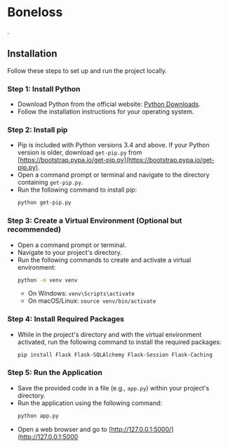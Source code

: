 

# Boneloss

.

## Installation

Follow these steps to set up and run the project locally.

### Step 1: Install Python

- Download Python from the official website: [Python Downloads](https://www.python.org/downloads/).
- Follow the installation instructions for your operating system.

### Step 2: Install pip

- Pip is included with Python versions 3.4 and above. If your Python version is older, download `get-pip.py` from [https://bootstrap.pypa.io/get-pip.py](https://bootstrap.pypa.io/get-pip.py).
- Open a command prompt or terminal and navigate to the directory containing `get-pip.py`.
- Run the following command to install pip:
  ```bash
  python get-pip.py
  ```

### Step 3: Create a Virtual Environment (Optional but recommended)

- Open a command prompt or terminal.
- Navigate to your project's directory.
- Run the following commands to create and activate a virtual environment:
  ```bash
  python -m venv venv
  ```
  - On Windows: `venv\Scripts\activate`
  - On macOS/Linux: `source venv/bin/activate`

### Step 4: Install Required Packages

- While in the project's directory and with the virtual environment activated, run the following command to install the required packages:
  ```bash
  pip install Flask Flask-SQLAlchemy Flask-Session Flask-Caching
  ```

### Step 5: Run the Application

- Save the provided code in a file (e.g., `app.py`) within your project's directory.
- Run the application using the following command:
  ```bash
  python app.py
  ```
- Open a web browser and go to [http://127.0.0.1:5000/](http://127.0.0.1:5000
